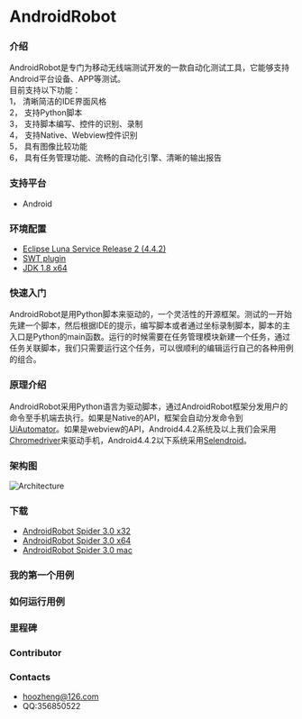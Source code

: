 # AndroidRobot
### 介绍
AndroidRobot是专门为移动无线端测试开发的一款自动化测试工具，它能够支持Android平台设备、APP等测试。</br>
目前支持以下功能：</br>
1，	清晰简洁的IDE界面风格</br>
2，	支持Python脚本</br>
3，	支持脚本编写、控件的识别、录制</br>
4，	支持Native、Webview控件识别</br>
5，	具有图像比较功能</br>
6，	具有任务管理功能、流畅的自动化引擎、清晰的输出报告</br>

### 支持平台
* Android

### 环境配置
* [Eclipse Luna Service Release 2 (4.4.2)](http://www.eclipse.org/downloads/packages/release/Luna/SR2)
* [SWT plugin](http://archive.eclipse.org/eclipse/downloads/drops4/R-4.4.2-201502041700/index.php#SWT)
* [JDK 1.8 x64](http://www.oracle.com/technetwork/java/javase/downloads/jdk8-downloads-2133151.html)

### 快速入门
AndroidRobot是用Python脚本来驱动的，一个灵活性的开源框架。测试的一开始先建一个脚本，然后根据IDE的提示，编写脚本或者通过坐标录制脚本，脚本的主入口是Python的main函数。运行的时候需要在任务管理模块新建一个任务，通过任务关联脚本，我们只需要运行这个任务，可以很顺利的编辑运行自己的各种用例的组合。

### 原理介绍
AndroidRobot采用Python语言为驱动脚本，通过AndroidRobot框架分发用户的命令至手机端去执行。如果是Native的API，框架会自动分发命令到[UiAutomator](http://android.toolib.net/tools/help/uiautomator/index.html)。如果是webview的API，Android4.4.2系统及以上我们会采用[Chromedriver](https://sites.google.com/a/chromium.org/chromedriver/getting-started/getting-started---android)来驱动手机，Android4.4.2以下系统采用[Selendroid](http://selendroid.io/)。


### 架构图
![Architecture](https://github.com/hoozheng/AndroidRobot/blob/master/architecture.PNG)

### 下载
* [AndroidRobot Spider 3.0 x32]()
* [AndroidRobot Spider 3.0 x64]()
* [AndroidRobot Spider 3.0 mac]()
 
### 我的第一个用例

### 如何运行用例


### 里程碑

### Contributor



### Contacts
* hoozheng@126.com
* QQ:356850522

